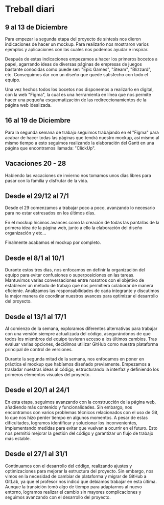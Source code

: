 # Treball diari

## 9 al 13 de Diciembre
Para empezar la segunda etapa del proyecto de síntesis nos dieron indicaciones de hacer un mockup. Para realizarlo nos mostraron varios ejemplos y aplicaciones con las cuales nos podemos ayudar e inspirar.

Después de estas indicaciones empezamos a hacer los primeros bocetos a papel, agarrando ideas de diversas páginas de empresas de juegos bastante conocidas como puede ser: "Epic Games", "Steam", "Blizzard", etc. Conseguimos dar con un diseño que quede satisfecho con todo el equipo.

Una vez hechos todos los bocetos nos disponemos a realizarlo en digital, con la web "Figma", la cual es una herramienta en línea que nos permite hacer una pequeña esquematización de las redireccionamientos de la página web idealizada.

## 16 al 19 de Diciembre
Para la segunda semana de trabajo seguimos trabajando en el "Figma" para acabar de hacer todas las páginas que tendrá nuestro mockup, así mismo al mismo tiempo a esto seguimos realizando la elaboración del Gantt en una página que encontramos llamada: "ClickUp".

## Vacaciones 20 - 28
Habiendo las vacaciones de invierno nos tomamos unos días libres para pasar con la familia y disfrutar de la vida.

## Desde el 29/12 al 7/1
Desde el 29 comenzamos a trabajar poco a poco, avanzando lo necesario para no estar estresados en los últimos días.

En el mockup hicimos avances como la creación de todas las pantallas de la primera idea de la página web, junto a ello la elaboración del diseño organización y etc...

Finalmente acabamos el mockup por completo.

## Desde el 8/1 al 10/1
Durante estos tres días, nos enfocamos en definir la organización del equipo para evitar confusiones o superposiciones en las tareas. Mantuvimos varias conversaciones entre nosotros con el objetivo de establecer un método de trabajo que nos permitiera colaborar de manera eficiente. Analizamos las responsabilidades de cada integrante y discutimos la mejor manera de coordinar nuestros avances para optimizar el desarrollo del proyecto.

## Desde el 13/1 al 17/1
Al comienzo de la semana, exploramos diferentes alternativas para trabajar con una versión siempre actualizada del código, asegurándonos de que todos los miembros del equipo tuvieran acceso a los últimos cambios. Tras evaluar varias opciones, decidimos utilizar GitHub como nuestra plataforma principal de control de versiones.

Durante la segunda mitad de la semana, nos enfocamos en poner en práctica el mockup que habíamos diseñado previamente. Empezamos a trasladar nuestras ideas al código, estructurando la interfaz y definiendo los primeros elementos visuales del proyecto.

## Desde el 20/1 al 24/1
En esta etapa, seguimos avanzando con la construcción de la página web, añadiendo más contenido y funcionalidades. Sin embargo, nos encontramos con varios problemas técnicos relacionados con el uso de Git, lo que nos hizo perder tiempo en algunos momentos. A pesar de estas dificultades, logramos identificar y solucionar los inconvenientes, implementando medidas para evitar que vuelvan a ocurrir en el futuro. Esto nos permitió mejorar la gestión del código y garantizar un flujo de trabajo más estable.

## Desde el 27/1 al 31/1
Continuamos con el desarrollo del código, realizando ajustes y optimizaciones para mejorar la estructura del proyecto. Sin embargo, nos vimos en la necesidad de cambiar de plataforma y migrar de GitHub a GitLab, ya que el profesor nos indicó que debíamos trabajar en esta última. Aunque la transición tomó algo de tiempo para adaptarnos al nuevo entorno, logramos realizar el cambio sin mayores complicaciones y seguimos avanzando con el desarrollo del proyecto.
